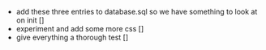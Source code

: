 - add these three entries to database.sql so we have something to look at on init []
- experiment and add some more css []
- give everything a thorough test []
